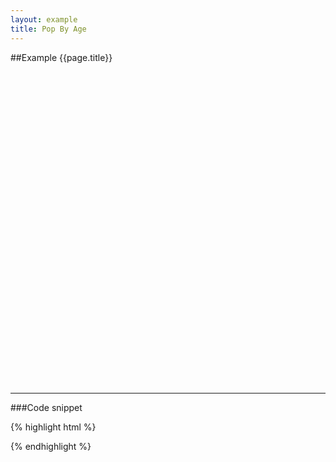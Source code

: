 ```yaml
---
layout: example
title: Pop By Age
---
```


##Example {{page.title}}

<div id="placeholder" class="example-placeholder" style="width: 720px; height: 500px; padding-top: 0px;"></div>

---

###Code snippet

{% highlight html %}
<div id="placeholder" width="600px" height="400px"></div>
<script>
var wsReader = new WSReader.WSReader().getReader();
Vizabi.Reader.extend("waffle", wsReader);

Vizabi._globals.ext_resources = {
  host: "https://waffle-server.gapminder.org",
  preloadPath: "/api/vizabi/",
  dataPath: "/api/ddf/",
  shapePath: "/preview/data/mc_precomputed_shapes.json"
};

Vizabi("PopByAge", document.getElementById("placeholder"), {
  "state": {
    "time": {
      "startOrigin": "2000",
      "endOrigin": "2050",
      "value": "2017",
      "step": 1,
      "delayThresholdX2": 0,
      "delayThresholdX4": 0,
      "immediatePlay": true,
      "delay": 1000,
      "dim": "year"
    },
    "entities": {
      "dim": "geo",
      "show": {
        "is--world_4region": true,
        "geo": {
          "$in": ["asia", "africa", "europe", "americas"]
        }
      }
    },
    "entities_geodomain": {
      "dim": "geo",
      "show": {
        "geo": {
          "$in": ["world"]
        }
      },
      "skipFilter": true
    },
    "entities_colorlegend": {
      "dim": "geo"
    },
    "entities_age": {
      "dim": "age",
      "show": {
        "age": {
          "$nin": ["80plus", "100plus"]
        }
      },
      "grouping": 1
    },
    "entities_side": {
      "show": {
        "gender": {
          "$in": ["female", "male"]
        }
      },
      "dim": "gender",
      "skipFilter": true
    },
    "marker": {
      "space": ["entities", "time", "entities_side", "entities_age", "entities_geodomain"],
      "label_stack": {
        "use": "property",
        "spaceRef": "entities",
        "which": "name"
      },
      "label_side": {
        "use": "property",
        "spaceRef": "entities_side",
        "which": "name"
      },
      "axis_y": {
        "use": "property",
        "which": "age",
        "spaceRef": "entities_age",
        "domainMax": 100,
        "domainMin": 0,
        "_important": false
      },
      "axis_x": {
        "use": "indicator",
        "which": "population"
      },
      "color": {
        "use": "property",
        "which": "world_4region",
        "scaleType": "ordinal",
        "spaceRef": "entities",
        "allow": {
          "scales": ["ordinal"]
        },
        "syncModels": ["marker_colorlegend"]
      },
      "side": {
        "use": "property",
        "which": "gender",
        "spaceRef": "entities_side",
        "allow": {
          "scales": ["ordinal"]
        }
      }
    },
    "entities_allpossible": {
      "dim": "world_4region"
    },
    "marker_allpossible": {
      "space": ["entities_allpossible"],
      "label": {
        "use": "property",
        "which": "name"
      }
    },
    "entities_allpossibleside": {
      "dim": "gender"
    },
    "marker_allpossibleside": {
      "space": ["entities_allpossibleside"],
      "label": {
        "use": "property",
        "which": "name"
      }
    },
    "marker_colorlegend": {
      "space": ["entities_colorlegend"],
      "label": {
        "use": "property",
        "which": "name"
      },
      "hook_rank": {
        "use": "property",
        "which": "rank"
      },
      "hook_geoshape": {
        "use": "property",
        "which": "shape_lores_svg"
      }
    },
    "entities_tags": {},
    "marker_tags": {
      "space": ["entities_tags"],
      "label": {},
      "hook_parent": {}
    }
  },
  "ui": {
    "splash": true
  },
  "data": {
    "reader": "waffle",
    "dataset": "open-numbers/ddf--gapminder--population",
    "path": "https://waffle-server-stage.gapminderdev.org/api/ddf"
  },
  "locale": {
    "filePath": "/preview/data/translation/"
  },
});
</script>
{% endhighlight %}

<script defer>
var wsReader = new WSReader.WSReader().getReader();
Vizabi.Reader.extend("waffle", wsReader);

Vizabi._globals.ext_resources = {
  host: "https://waffle-server.gapminder.org",
  preloadPath: "/api/vizabi/",
  dataPath: "/api/ddf/",
  shapePath: "/preview/data/mc_precomputed_shapes.json"
};

Vizabi("PopByAge", document.getElementById("placeholder"), {
  "state": {
    "time": {
      "startOrigin": "2000",
      "endOrigin": "2050",
      "value": "2017",
      "step": 1,
      "delayThresholdX2": 0,
      "delayThresholdX4": 0,
      "immediatePlay": true,
      "delay": 1000,
      "dim": "year"
    },
    "entities": {
      "dim": "geo",
      "show": {
        "is--world_4region": true,
        "geo": {
          "$in": ["asia", "africa", "europe", "americas"]
        }
      }
    },
    "entities_geodomain": {
      "dim": "geo",
      "show": {
        "geo": {
          "$in": ["world"]
        }
      },
      "skipFilter": true
    },
    "entities_colorlegend": {
      "dim": "geo"
    },
    "entities_age": {
      "dim": "age",
      "show": {
        "age": {
          "$nin": ["80plus", "100plus"]
        }
      },
      "grouping": 1
    },
    "entities_side": {
      "show": {
        "gender": {
          "$in": ["female", "male"]
        }
      },
      "dim": "gender",
      "skipFilter": true
    },
    "marker": {
      "space": ["entities", "time", "entities_side", "entities_age", "entities_geodomain"],
      "label_stack": {
        "use": "property",
        "spaceRef": "entities",
        "which": "name"
      },
      "label_side": {
        "use": "property",
        "spaceRef": "entities_side",
        "which": "name"
      },
      "axis_y": {
        "use": "property",
        "which": "age",
        "spaceRef": "entities_age",
        "domainMax": 100,
        "domainMin": 0,
        "_important": false
      },
      "axis_x": {
        "use": "indicator",
        "which": "population"
      },
      "color": {
        "use": "property",
        "which": "world_4region",
        "scaleType": "ordinal",
        "spaceRef": "entities",
        "allow": {
          "scales": ["ordinal"]
        },
        "syncModels": ["marker_colorlegend"]
      },
      "side": {
        "use": "property",
        "which": "gender",
        "spaceRef": "entities_side",
        "allow": {
          "scales": ["ordinal"]
        }
      }
    },
    "entities_allpossible": {
      "dim": "world_4region"
    },
    "marker_allpossible": {
      "space": ["entities_allpossible"],
      "label": {
        "use": "property",
        "which": "name"
      }
    },
    "entities_allpossibleside": {
      "dim": "gender"
    },
    "marker_allpossibleside": {
      "space": ["entities_allpossibleside"],
      "label": {
        "use": "property",
        "which": "name"
      }
    },
    "marker_colorlegend": {
      "space": ["entities_colorlegend"],
      "label": {
        "use": "property",
        "which": "name"
      },
      "hook_rank": {
        "use": "property",
        "which": "rank"
      },
      "hook_geoshape": {
        "use": "property",
        "which": "shape_lores_svg"
      }
    },
    "entities_tags": {},
    "marker_tags": {
      "space": ["entities_tags"],
      "label": {},
      "hook_parent": {}
    }
  },
  "ui": {
    "splash": true
  },
  "data": {
    "reader": "waffle",
    "dataset": "open-numbers/ddf--gapminder--population",
    "path": "https://waffle-server-stage.gapminderdev.org/api/ddf"
  },
  "locale": {
    "filePath": "/preview/data/translation/"
  },
});
</script>
